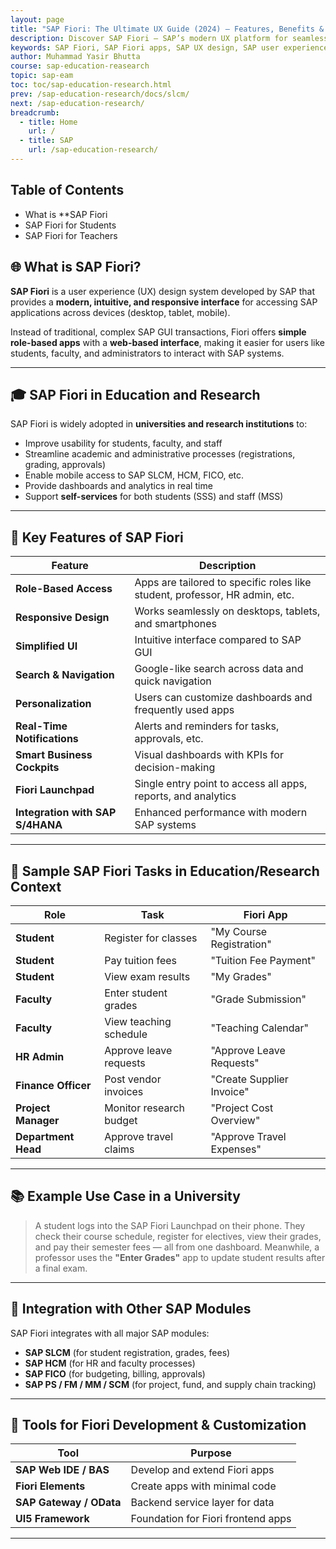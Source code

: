 ```yaml
---
layout: page
title: "SAP Fiori: The Ultimate UX Guide (2024) – Features, Benefits & Implementation"
description: Discover SAP Fiori – SAP’s modern UX platform for seamless, role-based apps. Learn key features, benefits, implementation steps, and how it enhances SAP user experience.
keywords: SAP Fiori, SAP Fiori apps, SAP UX design, SAP user experience, SAP Fiori launchpad, SAP Fiori implementation, SAP S/4HANA Fiori, SAP Fiori vs GUI, SAP Fiori best practices, Fiori app library, SAP Fiori development, role-based SAP apps, SAP mobile UX, Fiori elements, SAP Fiori analytics
author: Muhammad Yasir Bhutta
course: sap-education-reasearch
topic: sap-eam
toc: toc/sap-education-research.html
prev: /sap-education-research/docs/slcm/
next: /sap-education-research/
breadcrumb:
  - title: Home
    url: /
  - title: SAP
    url: /sap-education-research/
---
```


## Table of Contents

- What is **SAP Fiori
- SAP Fiori for Students
- SAP Fiori for Teachers

## 🌐 What is **SAP Fiori**?

**SAP Fiori** is a user experience (UX) design system developed by SAP that provides a **modern, intuitive, and responsive interface** for accessing SAP applications across devices (desktop, tablet, mobile).

Instead of traditional, complex SAP GUI transactions, Fiori offers **simple role-based apps** with a **web-based interface**, making it easier for users like students, faculty, and administrators to interact with SAP systems.

---

## 🎓 SAP Fiori in Education and Research

SAP Fiori is widely adopted in **universities and research institutions** to:

* Improve usability for students, faculty, and staff
* Streamline academic and administrative processes (registrations, grading, approvals)
* Enable mobile access to SAP SLCM, HCM, FICO, etc.
* Provide dashboards and analytics in real time
* Support **self-services** for both students (SSS) and staff (MSS)

---

## 🔑 Key Features of SAP Fiori

| Feature                          | Description                                                                 |
| -------------------------------- | --------------------------------------------------------------------------- |
| **Role-Based Access**            | Apps are tailored to specific roles like student, professor, HR admin, etc. |
| **Responsive Design**            | Works seamlessly on desktops, tablets, and smartphones                      |
| **Simplified UI**                | Intuitive interface compared to SAP GUI                                     |
| **Search & Navigation**          | Google-like search across data and quick navigation                         |
| **Personalization**              | Users can customize dashboards and frequently used apps                     |
| **Real-Time Notifications**      | Alerts and reminders for tasks, approvals, etc.                             |
| **Smart Business Cockpits**      | Visual dashboards with KPIs for decision-making                             |
| **Fiori Launchpad**              | Single entry point to access all apps, reports, and analytics               |
| **Integration with SAP S/4HANA** | Enhanced performance with modern SAP systems                                |

---

## 🧪 Sample SAP Fiori Tasks in Education/Research Context

| Role                | Task                    | Fiori App                 |
| ------------------- | ----------------------- | ------------------------- |
| **Student**         | Register for classes    | "My Course Registration"  |
| **Student**         | Pay tuition fees        | "Tuition Fee Payment"     |
| **Student**         | View exam results       | "My Grades"               |
| **Faculty**         | Enter student grades    | "Grade Submission"        |
| **Faculty**         | View teaching schedule  | "Teaching Calendar"       |
| **HR Admin**        | Approve leave requests  | "Approve Leave Requests"  |
| **Finance Officer** | Post vendor invoices    | "Create Supplier Invoice" |
| **Project Manager** | Monitor research budget | "Project Cost Overview"   |
| **Department Head** | Approve travel claims   | "Approve Travel Expenses" |

---

## 📚 Example Use Case in a University

> A student logs into the SAP Fiori Launchpad on their phone. They check their course schedule, register for electives, view their grades, and pay their semester fees — all from one dashboard.
> Meanwhile, a professor uses the **"Enter Grades"** app to update student results after a final exam.

---

## 🔄 Integration with Other SAP Modules

SAP Fiori integrates with all major SAP modules:

* **SAP SLCM** (for student registration, grades, fees)
* **SAP HCM** (for HR and faculty processes)
* **SAP FICO** (for budgeting, billing, approvals)
* **SAP PS / FM / MM / SCM** (for project, fund, and supply chain tracking)

---

## 🧰 Tools for Fiori Development & Customization

| Tool                    | Purpose                            |
| ----------------------- | ---------------------------------- |
| **SAP Web IDE / BAS**   | Develop and extend Fiori apps      |
| **Fiori Elements**      | Create apps with minimal code      |
| **SAP Gateway / OData** | Backend service layer for data     |
| **UI5 Framework**       | Foundation for Fiori frontend apps |

---
